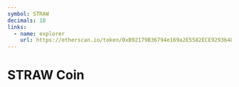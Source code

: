 ```yaml
---
symbol: STRAW
decimals: 18
links:
  - name: explorer
    url: https://etherscan.io/token/0xB92179B36794e169a2E5582ECE92936480754DA9
---
```


# STRAW Coin
